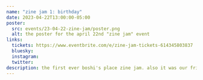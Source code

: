 ```yaml
---
name: "zine jam 1: birthday"
date: 2023-04-22T13:00:00-05:00
poster:
  src: events/23-04-22-zine-jam/poster.png
  alt: the poster for the april 22nd "zine jam" event
links:
  tickets: https://www.eventbrite.com/e/zine-jam-tickets-614345803837
  bluesky:
  instagram:
  twitter:
description: the first ever boshi's place zine jam. also it was our friend d's birthday.
---
```

